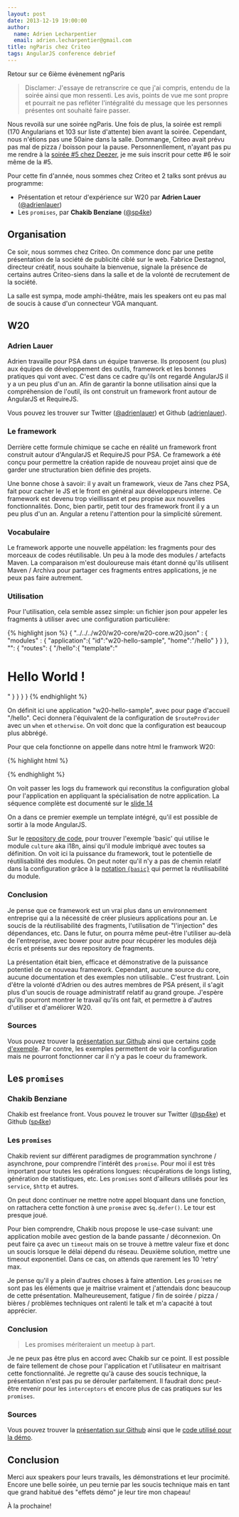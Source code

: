 ```yaml
---
layout: post
date: 2013-12-19 19:00:00
author:
  name: Adrien Lecharpentier
  email: adrien.lecharpentier@gmail.com
title: ngParis chez Criteo
tags: AngularJS conference debrief
---
```

Retour sur ce 6ième évènement ngParis

> Disclamer: J'essaye de retranscrire ce que j'ai compris, entendu de la soirée ainsi que mon ressenti. Les avis, points de vue me sont propre et pourrait ne pas refléter l'intégralité du message que les personnes présentes ont souhaité faire passer.

Nous revoilà sur une soirée ngParis. Une fois de plus, la soirée est rempli (170 Angularians et 103 sur liste d'attente) bien avant la soirée. Cependant, nous n'étions pas une 50aine dans la salle. Dommange, Criteo avait prévu pas mal de pizza / boisson pour la pause. Personnenllement, n'ayant pas pu me rendre à la [soirée #5 chez Deezer][meetup#5], je me suis inscrit pour cette #6 le soir même de la #5.

[meetup#5]: http://www.meetup.com/AngularJS-Paris/events/147070122

Pour cette fin d'année, nous sommes chez Criteo et 2 talks sont prévus au programme:

 - Présentation et retour d'expérience sur W20 par __Adrien Lauer__ ([@adrienlauer][adrien_twitter])
 - Les `promises`, par __Chakib Benziane__ ([@sp4ke][chakib_twitter])

[adrien_twitter]: https://twitter.com/adrienlauer
[chakib_twitter]: https://twitter.com/sp4ke

## Organisation

Ce soir, nous sommes chez Criteo. On commence donc par une petite présentation de la société de publicité ciblé sur le web. Fabrice Destagnol, directeur créatif, nous souhaite la bienvenue, signale la présence de certains autres Criteo-siens dans la salle et de la volonté de recrutement de la société.

La salle est sympa, mode amphi-théâtre, mais les speakers ont eu pas mal de soucis à cause d'un connecteur VGA manquant.

## W20

### Adrien Lauer

Adrien travaille pour PSA dans un équipe tranverse. Ils proposent (ou plus) aux équipes de développement des outils, framework et les bonnes pratiques qui vont avec. C'est dans ce cadre qu'ils ont regardé AngularJS il y a un peu plus d'un an. Afin de garantir la bonne utilisation ainsi que la compréhension de l'outil, ils ont construit un framework front autour de AngularJS et RequireJS.

Vous pouvez les trouver sur Twitter ([@adrienlauer][adrien_twitter]) et Github ([adrienlauer][adrien_github]).

[adrien_github]: https://github.com/adrienlauer

### Le framework

Derrière cette formule chimique se cache en réalité un framework front construit autour d'AngularJS et RequireJS pour PSA. Ce framework a été conçu pour permettre la création rapide de nouveau projet ainsi que de garder une structuration bien définie des projets.

Une bonne chose à savoir: il y avait un framework, vieux de 7ans chez PSA, fait pour cacher le JS et le front en général aux développeurs interne. Ce framework est devenu trop vieillissant et peu propise aux nouvelles fonctionnalités. Donc, bien partir, petit tour des framework front il y a un peu plus d'un an. Angular a retenu l'attention pour la simplicité sûrement.

### Vocabulaire

Le framework apporte une nouvelle appélation: les fragments pour des morceaux de codes réutilisable. Un peu à la mode des modules / artefacts Maven. La comparaison m'est douloureuse mais étant donné qu'ils utilisent Maven / Archiva pour partager ces fragments entres applications, je ne peux pas faire autrement.

### Utilisation

Pour l'utilisation, cela semble assez simple: un fichier json pour appeler les fragments à utiliser avec une configuration particulière:

{% highlight json %}
{
    "../../../w20/w20-core/w20-core.w20.json" : {
        "modules" : {
            "application":{
                "id":"w20-hello-sample",
                "home":"/hello"
            }
        }
    },
    "": {
        "routes": {
            "/hello":{
                "template":"<h1>Hello World !</h1>"
            }
        }
    }
}
{% endhighlight %}

On définit ici une application "w20-hello-sample", avec pour page d'accueil "/hello". Ceci donnera l'équivalent de la configuration de `$routeProvider` avec un `when` et `otherwise`. On voit donc que la configuration est beaucoup plus abbrégé.

Pour que cela fonctionne on appelle dans notre html le framwork W20:

{% highlight html %}
<script
        type="text/javascript"
        data-main="../../../w20/w20-core/w20"
        src="../../../w20/w20-core/libext/requirejs/require.js">
</script>
{% endhighlight %}

On voit passer les logs du framework qui reconstitus la configuration global pour l'application en appliquant la spécialisation de notre application. La séquence complète est documenté sur le [slide 14](http://adrienlauer.github.io/w20-ngparis/slides/#/14)

On a dans ce premier exemple un template intégré, qu'il est possible de sortir à la mode AngularJS.

Sur le [repository de code][adrien_sources], pour trouver l'exemple 'basic' qui utilise le module `culture` aka i18n, ainsi qu'il module imbriqué avec toutes sa définition. On voit ici la puissance du framework, tout le potentielle de réutilisabilité des modules. On peut noter qu'il n'y a pas de chemin relatif dans la configuration grâce à la [notation `{basic}`](https://github.com/adrienlauer/w20-ngparis/blob/master/samples/basic/basic/basic.w20.json#L9) qui permet la réutilisabilité du module.

### Conclusion

Je pense que ce framework est un vrai plus dans un environnement entreprise qui a la nécessité de créer plusieurs applications pour an. Le soucis de la réutilisabilité des fragments, l'utilisation de "l'injection" des dépendances, etc. Dans le futur, on pourra même peut-être l'utiliser au-delà de l'entreprise, avec bower pour autre pour récupérer les modules déjà écris et présents sur des repository de fragments.

La présentation était bien, efficace et démonstrative de la puissance potentiel de ce nouveau framework. Cependant, aucune source du core, aucune documentation et des exemples non utilisable.. C'est frustrant. Loin d'être la volonté d'Adrien ou des autres membres de PSA présent, il s'agit plus d'un soucis de rouage administratif relatif au grand groupe. J'espère qu'ils pourront montrer le travail qu'ils ont fait, et permettre à d'autres d'utiliser et d'améliorer W20.

### Sources

Vous pouvez trouver la [présentation sur Github][adrien_slides] ainsi que certains [code d'exemple][adrien_sources]. Par contre, les exemples permettent de voir la configuration mais ne pourront fonctionner car il n'y a pas le coeur du framework.

[adrien_slides]: http://adrienlauer.github.io/w20-ngparis/slides/#/
[adrien_sources]: https://github.com/adrienlauer/w20-ngparis/tree/master/samples

## Les `promises`

### Chakib Benziane

Chakib est freelance front. Vous pouvez le trouver sur Twitter ([@sp4ke][chakib_twitter]) et Github ([sp4ke][chakib_github])

[chakib_github]: https://github.com/sp4ke

### Les `promises`

Chakib revient sur différent paradigmes de programmation synchrone / asynchrone, pour comprendre l'intérêt des `promise`. Pour moi il est très important pour toutes les opérations longues: récupérations de longs listing, génération de statistiques, etc. Les `promises` sont d'ailleurs utilisés pour les `service`, `$http` et autres.

On peut donc continuer ne mettre notre appel bloquant dans une fonction, on rattachera cette fonction à une `promise` avec `$q.defer()`. Le tour est presque joué.

Pour bien comprendre, Chakib nous propose le use-case suivant: une application mobile avec gestion de la bande passante / déconnexion. On peut faire ça avec un `timeout` mais on se trouve à mettre valeur fixe et donc un soucis lorsque le délai dépend du réseau. Deuxième solution, mettre une timeout exponentiel. Dans ce cas, on attends que rarement les 10 'retry' max.

Je pense qu'il y a plein d'autres choses à faire attention. Les `promises` ne sont pas les éléments que je maitrise vraiment et j'attendais donc beaucoup de cette présentation. Malheureusement, fatigue / fin de soirée / pizza / bières / problèmes techniques ont ralenti le talk et m'a capacité à tout apprécier.

### Conclusion

> Les promises mériteraient un meetup à part.

Je ne peux pas être plus en accord avec Chakib sur ce point. Il est possible de faire tellement de chose pour l'application et l'utilisateur en maitrisant cette fonctionnalité. Je regrette qu'à cause des soucis technique, la présentation n'est pas pu se dérouler parfaitement. Il faudrait donc peut-être revenir pour les `interceptors` et encore plus de cas pratiques sur les `promises`.

### Sources

Vous pouvez trouver la [présentation sur Github][chakib_slides] ainsi que le [code utilisé pour la démo][chakib_sources].

[chakib_slides]: http://sp4ke.com/angular-promises/slides/template.html#1
[chakib_sources]: https://github.com/sp4ke/angular-promises


## Conclusion

Merci aux speakers pour leurs travails, les démonstrations et leur procimité. Encore une belle soirée, un peu ternie par les soucis technique mais en tant que grand habitué des "effets démo" je leur tire mon chapeau!

À la prochaine!
